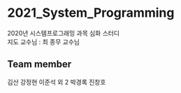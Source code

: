 # 2021_System_Programming
2020년 시스템프로그래밍 과목 심화 스터디 <br>
지도 교수님 : 최 종무 교수님
<br>
## Team member
김산 강정현
이준석 외 2
박경록 진창호
